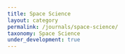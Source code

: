 ```yaml
---
title: Space Science
layout: category
permalink: /journals/space-science/
taxonomy: Space Science
under_development: true
---
```


